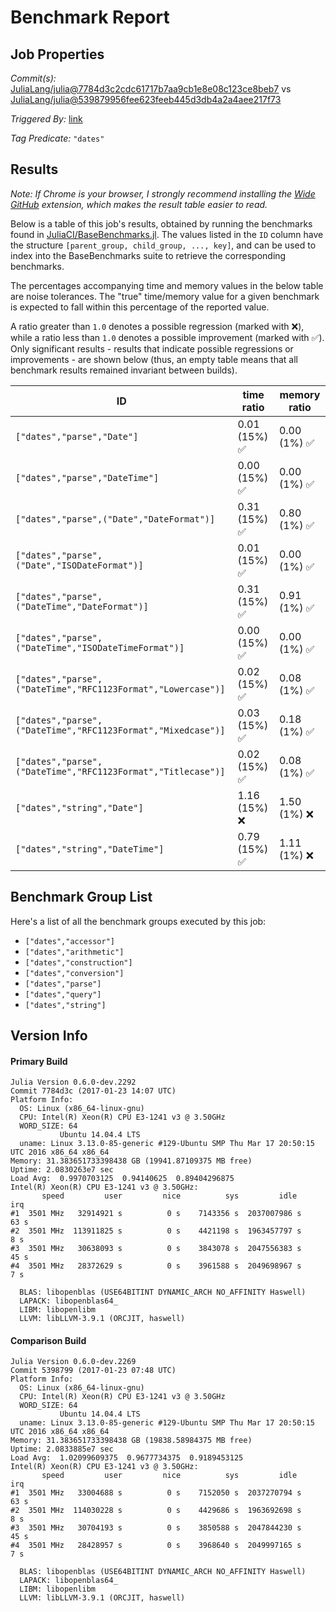 # Benchmark Report

## Job Properties

*Commit(s):* [JuliaLang/julia@7784d3c2cdc61717b7aa9cb1e8e08c123ce8beb7](https://github.com/JuliaLang/julia/commit/7784d3c2cdc61717b7aa9cb1e8e08c123ce8beb7) vs [JuliaLang/julia@539879956fee623feeb445d3db4a2a4aee217f73](https://github.com/JuliaLang/julia/commit/539879956fee623feeb445d3db4a2a4aee217f73)

*Triggered By:* [link](https://github.com/JuliaLang/julia/pull/19545#issuecomment-274498070)

*Tag Predicate:* `"dates"`

## Results

*Note: If Chrome is your browser, I strongly recommend installing the [Wide GitHub](https://chrome.google.com/webstore/detail/wide-github/kaalofacklcidaampbokdplbklpeldpj?hl=en)
extension, which makes the result table easier to read.*

Below is a table of this job's results, obtained by running the benchmarks found in
[JuliaCI/BaseBenchmarks.jl](https://github.com/JuliaCI/BaseBenchmarks.jl). The values
listed in the `ID` column have the structure `[parent_group, child_group, ..., key]`,
and can be used to index into the BaseBenchmarks suite to retrieve the corresponding
benchmarks.

The percentages accompanying time and memory values in the below table are noise tolerances. The "true"
time/memory value for a given benchmark is expected to fall within this percentage of the reported value.

A ratio greater than `1.0` denotes a possible regression (marked with :x:), while a ratio less
than `1.0` denotes a possible improvement (marked with :white_check_mark:). Only significant results - results
that indicate possible regressions or improvements - are shown below (thus, an empty table means that all
benchmark results remained invariant between builds).

| ID | time ratio | memory ratio |
|----|------------|--------------|
| `["dates","parse","Date"]` | 0.01 (15%) :white_check_mark: | 0.00 (1%) :white_check_mark: |
| `["dates","parse","DateTime"]` | 0.00 (15%) :white_check_mark: | 0.00 (1%) :white_check_mark: |
| `["dates","parse",("Date","DateFormat")]` | 0.31 (15%) :white_check_mark: | 0.80 (1%) :white_check_mark: |
| `["dates","parse",("Date","ISODateFormat")]` | 0.01 (15%) :white_check_mark: | 0.00 (1%) :white_check_mark: |
| `["dates","parse",("DateTime","DateFormat")]` | 0.31 (15%) :white_check_mark: | 0.91 (1%) :white_check_mark: |
| `["dates","parse",("DateTime","ISODateTimeFormat")]` | 0.00 (15%) :white_check_mark: | 0.00 (1%) :white_check_mark: |
| `["dates","parse",("DateTime","RFC1123Format","Lowercase")]` | 0.02 (15%) :white_check_mark: | 0.08 (1%) :white_check_mark: |
| `["dates","parse",("DateTime","RFC1123Format","Mixedcase")]` | 0.03 (15%) :white_check_mark: | 0.18 (1%) :white_check_mark: |
| `["dates","parse",("DateTime","RFC1123Format","Titlecase")]` | 0.02 (15%) :white_check_mark: | 0.08 (1%) :white_check_mark: |
| `["dates","string","Date"]` | 1.16 (15%) :x: | 1.50 (1%) :x: |
| `["dates","string","DateTime"]` | 0.79 (15%) :white_check_mark: | 1.11 (1%) :x: |

## Benchmark Group List

Here's a list of all the benchmark groups executed by this job:

- `["dates","accessor"]`
- `["dates","arithmetic"]`
- `["dates","construction"]`
- `["dates","conversion"]`
- `["dates","parse"]`
- `["dates","query"]`
- `["dates","string"]`

## Version Info

#### Primary Build

```
Julia Version 0.6.0-dev.2292
Commit 7784d3c (2017-01-23 14:07 UTC)
Platform Info:
  OS: Linux (x86_64-linux-gnu)
  CPU: Intel(R) Xeon(R) CPU E3-1241 v3 @ 3.50GHz
  WORD_SIZE: 64
           Ubuntu 14.04.4 LTS
  uname: Linux 3.13.0-85-generic #129-Ubuntu SMP Thu Mar 17 20:50:15 UTC 2016 x86_64 x86_64
Memory: 31.383651733398438 GB (19941.87109375 MB free)
Uptime: 2.0830263e7 sec
Load Avg:  0.9970703125  0.94140625  0.89404296875
Intel(R) Xeon(R) CPU E3-1241 v3 @ 3.50GHz: 
       speed         user         nice          sys         idle          irq
#1  3501 MHz   32914921 s          0 s    7143356 s  2037007986 s         63 s
#2  3501 MHz  113911825 s          0 s    4421198 s  1963457797 s          8 s
#3  3501 MHz   30638093 s          0 s    3843078 s  2047556383 s         45 s
#4  3501 MHz   28372629 s          0 s    3961588 s  2049698967 s          7 s

  BLAS: libopenblas (USE64BITINT DYNAMIC_ARCH NO_AFFINITY Haswell)
  LAPACK: libopenblas64_
  LIBM: libopenlibm
  LLVM: libLLVM-3.9.1 (ORCJIT, haswell)

```

#### Comparison Build

```
Julia Version 0.6.0-dev.2269
Commit 5398799 (2017-01-23 07:48 UTC)
Platform Info:
  OS: Linux (x86_64-linux-gnu)
  CPU: Intel(R) Xeon(R) CPU E3-1241 v3 @ 3.50GHz
  WORD_SIZE: 64
           Ubuntu 14.04.4 LTS
  uname: Linux 3.13.0-85-generic #129-Ubuntu SMP Thu Mar 17 20:50:15 UTC 2016 x86_64 x86_64
Memory: 31.383651733398438 GB (19838.58984375 MB free)
Uptime: 2.0833885e7 sec
Load Avg:  1.02099609375  0.9677734375  0.9189453125
Intel(R) Xeon(R) CPU E3-1241 v3 @ 3.50GHz: 
       speed         user         nice          sys         idle          irq
#1  3501 MHz   33004688 s          0 s    7152050 s  2037270794 s         63 s
#2  3501 MHz  114030228 s          0 s    4429686 s  1963692698 s          8 s
#3  3501 MHz   30704193 s          0 s    3850588 s  2047844230 s         45 s
#4  3501 MHz   28428957 s          0 s    3968640 s  2049997165 s          7 s

  BLAS: libopenblas (USE64BITINT DYNAMIC_ARCH NO_AFFINITY Haswell)
  LAPACK: libopenblas64_
  LIBM: libopenlibm
  LLVM: libLLVM-3.9.1 (ORCJIT, haswell)

```
